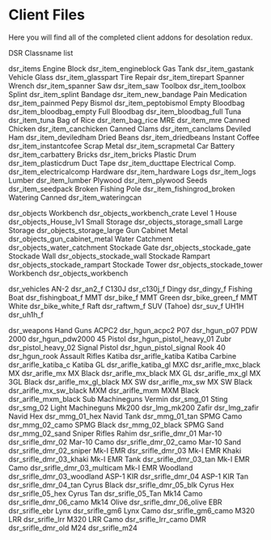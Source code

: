 Client Files
==================================

Here you will find all of the completed client addons for desolation redux.

DSR Classname list

dsr_items
	Engine Block			dsr_item_engineblock
	Gas Tank			dsr_item_gastank
	Vehicle Glass			dsr_item_glasspart
	Tire Repair			dsr_item_tirepart
	Spanner Wrench			dsr_item_spanner
	Saw				dsr_item_saw
	Toolbox				dsr_item_toolbox
	Splint				dsr_item_splint
	Bandage				dsr_item_new_bandage
	Pain Medication			dsr_item_painmed
	Pepy Bismol			dsr_item_peptobismol
	Empty Bloodbag			dsr_item_bloodbag_empty
	Full Bloodbag			dsr_item_bloodbag_full
	Tuna				dsr_item_tuna
	Bag of Rice			dsr_item_bag_rice
	MRE				dsr_item_mre
	Canned Chicken			dsr_item_canchicken
	Canned Clams			dsr_item_canclams
	Deviled Ham			dsr_item_deviledham
	Dried Beans			dsr_item_driedbeans
	Instant Coffee			dsr_item_instantcofee
	Scrap Metal			dsr_item_scrapmetal
	Car Battery			dsr_item_carbattery
	Bricks				dsr_item_bricks
	Plastic Drum			dsr_item_plasticdrum
	Duct Tape			dsr_item_ducttape
	Electrical Comp.		dsr_item_electricalcomp
	Hardware			dsr_item_hardware
	Logs				dsr_item_logs
	Lumber				dsr_item_lumber
	Plywood				dsr_item_plywood
	Seeds				dsr_item_seedpack
	Broken Fishing Pole		dsr_item_fishingrod_broken
	Watering Canned			dsr_item_wateringcan

dsr_objects
	Workbench			dsr_objects_workbench_crate
	Level 1 House			dsr_objects_House_lv1
	Small Storage			dsr_objects_storage_small
	Large Storage			dsr_objects_storage_large
	Gun Cabinet Metal		dsr_objects_gun_cabinet_metal
	Water Catchment			dsr_objects_water_catchment
	Stockade Gate			dsr_objects_stockade_gate
	Stockade Wall			dsr_objects_stockade_wall
	Stockade Rampart		dsr_objects_stockade_rampart
	Stockade Tower			dsr_objects_stockade_tower
	Workbench			dsr_objects_workbench

dsr_vehicles
	AN-2				dsr_an2_f
	C130J				dsr_c130j_f
	Dingy				dsr_dingy_f
	Fishing Boat			dsr_fishingboat_f
	MMT				dsr_bike_f
	MMT Green			dsr_bike_green_f
	MMT White			dsr_bike_white_f
	Raft				dsr_raftwm_f
	SUV (Tahoe)			dsr_suv_f
	UH1H				dsr_uh1h_f
	
dsr_weapons
		Hand Guns
	ACPC2				dsr_hgun_acpc2
	P07				dsr_hgun_p07
	PDW 2000			dsr_hgun_pdw2000
	45 	Pistol			dsr_hgun_pistol_heavy_01
	Zubr				dsr_pistol_heavy_02
	Signal Pistol			dsr_hgun_pistol_signal
	Rook 40				dsr_hgun_rook
		Assault Rifles
	Katiba				dsr_arifle_katiba
	Katiba Carbine			dsr_arifle_katiba_c
	Katiba GL			dsr_arifle_katiba_gl
	MXC				dsr_arifle_mxc_black
	MX				dsr_arifle_mx
	MX Black			dsr_arifle_mx_black
	MX GL				dsr_arifle_mx_gl
	MX 3GL Black			dsr_arifle_mx_gl_black
	MX SW				dsr_arifle_mx_sw
	MX SW Black			dsr_arifle_mx_sw_black
	MXM				dsr_arifle_mxm
	MXM Black			dsr_arifle_mxm_black
		Sub Machineguns
	Vermin				dsr_smg_01
	Sting				dsr_smg_02
		Light Machineguns
	Mk200				dsr_lmg_mk200
	Zafir				dsr_lmg_zafir
	Navid Hex			dsr_mmg_01_hex
	Navid Tank			dsr_mmg_01_tan
	SPMG Camo			dsr_mmg_02_camo
	SPMG Black			dsr_mmg_02_black
	SPMG Sand			dsr_mmg_02_sand
		Sniper Rifles
	Rahim				dsr_srifle_dmr_01
	Mar-10				dsr_srifle_dmr_02
	Mar-10 Camo			dsr_srifle_dmr_02_camo
	Mar-10 Sand			dsr_srifle_dmr_02_sniper
	Mk-I EMR			dsr_srifle_dmr_03
	Mk-I EMR Khaki			dsr_srifle_dmr_03_khaki
	Mk-I EMR Tank			dsr_srifle_dmr_03_tan
	Mk-I EMR Camo			dsr_srifle_dmr_03_multicam
	Mk-I EMR Woodland		dsr_srifle_dmr_03_woodland
	ASP-1 KIR			dsr_srifle_dmr_04
	ASP-1 KIR Tan			dsr_srifle_dmr_04_tan
	Cyrus Black			dsr_srifle_dmr_05_blk
	Cyrus Hex			dsr_srifle_05_hex
	Cyrus Tan			dsr_srifle_05_Tan
	Mk14 Camo			dsr_srifle_dmr_06_camo
	Mk14 Olive			dsr_srifle_dmr_06_olive
	EBR				dsr_srifle_ebr
	Lynx				dsr_srifle_gm6
	Lynx Camo			dsr_srifle_gm6_camo
	M320 LRR			dsr_srifle_lrr
	M320 LRR Camo			dsr_srifle_lrr_camo
	DMR				dsr_srifle_dmr_old
	M24				dsr_srifle_m24
